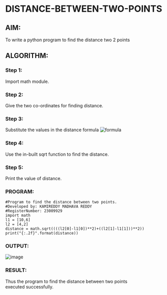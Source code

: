 # DISTANCE-BETWEEN-TWO-POINTS

## AIM:
To write a python program to find the distance two 2 points
## ALGORITHM:
### Step 1: 
Import math module.
### Step 2: 
Give the two co-ordinates for finding distance.
### Step 3: 
Substitute the values in the distance formula  ![formula](/formula.JPG)
### Step 4: 
Use the in-built sqrt function to find the distance.
### Step 5: 
Print the value of distance.
### PROGRAM:
```
#Program to find the distance between two points.
#Developed by: KAMIREDDY MADHAVA REDDY
#RegisterNumber: 23009929
import math
l1 = [10,6]
l2 = [4,2]
distance = math.sqrt((((l2[0]-l1[0])**2)+((l2[1]-l1[1]))**2))
print("{:.2f}".format(distance))
```
### OUTPUT:
![image](https://github.com/Madhavareddy09/DISTANCE-BETWEEN-TWO-POINTS/assets/145742470/e465440a-f039-40dc-895b-594a8c282deb)

### RESULT:
Thus the program to find the distance between two points executed successfully.
